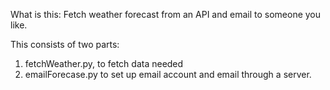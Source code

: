 What is this: 
Fetch weather forecast from an API and email to someone you like.

This consists of two parts:
1. fetchWeather.py, to fetch data needed
2. emailForecase.py to set up email account and email through a server.

